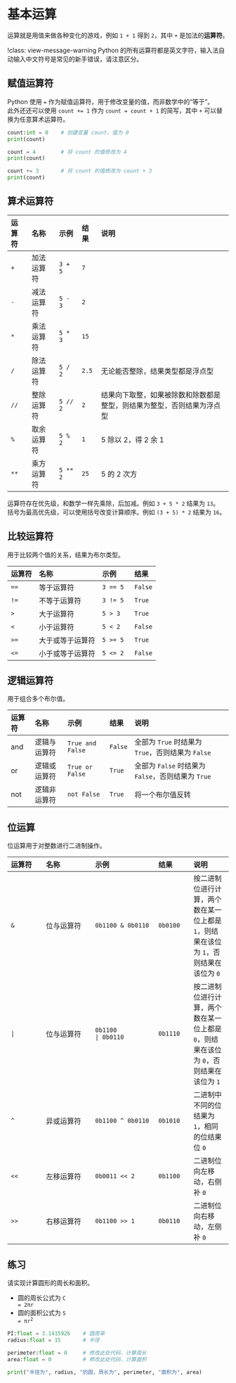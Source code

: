# 基本运算

运算就是用值来做各种变化的游戏，例如 `1 + 1` 得到 `2`，其中 `+` 是加法的**运算符**。

!class: view-message-warning
Python 的所有运算符都是英文字符，输入法自动输入中文符号是常见的新手错误，请注意区分。

## 赋值运算符

Python 使用 `=` 作为赋值运算符，用于修改变量的值，而非数学中的“等于”。  
此外还还可以使用 `count += 1` 作为 `count = count + 1` 的简写，其中 `+` 可以替换为任意算术运算符。  

```python shift
count:int = 0    # 创建变量 count，值为 0
print(count)

count = 4        # 将 count 的值修改为 4
print(count)

count += 3       # 将 count 的值修改为 count + 3
print(count)
```

## 算术运算符

| 运算符  | 名称      | 示例      | 结果   | 说明                                                                      |
| :-     | :-        | :-        | :-    | :-                                                                        | 
| `+`    | 加法运算符 | `3 + 5`   | `7`   |                                                                           |
| `-`    | 减法运算符 | `5 - 3`   | `2`   |                                                                           |
| `*`    | 乘法运算符 | `5 * 3`   | `15`  |                                                                           |
| `/`    | 除法运算符 | `5 / 2`   | `2.5` | 无论能否整除，结果类型都是浮点型                                             |
| `//`   | 整除运算符 | `5 // 2 ` | `2`   | 结果向下取整，如果被除数和除数都是整型，则结果为整型，否则结果为浮点型           |
| `%`    | 取余运算符 | `5 % 2`   | `1`   | 5 除以 2，得 2 余 1                                                        |
| `**`   | 乘方运算符 | `5 ** 2`  | `25`  | 5 的 2 次方                                                               |

运算符存在优先级，和数学一样先乘除，后加减。例如 `3 + 5 * 2` 结果为 `13`。  
括号为最高优先级，可以使用括号改变计算顺序。例如 `(3 + 5) * 2` 结果为 `16`。

## 比较运算符

用于比较两个值的关系，结果为布尔类型。

| 运算符  | 名称           | 示例        | 结果     |
| :-     | :-             | :-         | :-       |
| `==`   | 等于运算符      | `3 == 5`   | `False`  |
| `!=`   | 不等于运算符    | `3 != 5`   | `True`   |
| `>`    | 大于运算符      | `5 > 3`    | `True`   |
| `<`    | 小于运算符      | `5 < 2`    | `False`  | 
| `>=`   | 大于或等于运算符 | `5 >= 5 `  | `True`  | 
| `<=`   | 小于或等于运算符 | `5 <= 2`   | `False` | 

## 逻辑运算符

用于组合多个布尔值。

| 运算符 | 名称         |  示例            | 结果     | 说明                                              |
| :-     | :-          | :-               | :-      | :-                                                |
| and    | 逻辑与运算符 | `True and False` | `False` | 全部为 `True` 时结果为 `True`，否则结果为 `False`   |
| or     | 逻辑或运算符 | `True or False`  | `True`  | 全部为 `False` 时结果为 `False`，否则结果为 `True`  |
| not    | 逻辑非运算符 | `not False`      | `True`  | 将一个布尔值反转                                   |

## 位运算

位运算用于对整数进行二进制操作。

| <div style="width:4em">运算符</div>  | <div style="width:6em">名称</div>       | <div style="width:8em">示例</div>                 | <div style="width:4em">结果</div>       |  说明                                          |
| :-     | :-         | :-                   | :-         | :-                                             |
| `&`    | 位与运算符  | `0b1100 & 0b0110`    | `0b0100`   | 按二进制位进行计算，两个数在某一位上都是 `1`，则结果在该位为 `1`，否则结果在该位为 `0` |
| <code class="view-text-secondary view-border-1 view-border-secondary">&vert;</code>   | 位与运算符  | <code class="view-text-secondary view-border-1 view-border-secondary">0b1100 &vert; 0b0110</code>   | `0b1110`   | 按二进制位进行计算，两个数在某一位上都是 `0`，则结果在该位为 `0`，否则结果在该位为 `1` |
| `^`    | 异或运算符  | `0b1100 ^ 0b0110`    | `0b1010`   | 二进制中不同的位结果为 `1`，相同的位结果位 `0`    |
| `<<`   | 左移运算符  | `0b0011 << 2`        | `0b1100`   | 二进制位向左移动，右侧补 `0`                     |
| `>>`   | 右移运算符  | `0b1100 >> 1`        | `0b0110`   | 二进制位向右移动，左侧补 `0`                     |

## 练习

请实现计算圆形的周长和面积。

* 圆的周长公式为 <code class="view-text-secondary view-border-1 view-border-secondary">C = 2&#960;r</code></code>
* 圆的面积公式为 <code class="view-text-secondary view-border-1 view-border-secondary">S = &#960;r<sup>2</sup></code>

```python shift
PI:float = 3.1415926    # 圆周率
radius:float = 15       # 半径

perimeter:float = 0     # 修改此处代码，计算周长
area:float = 0          # 修改此处代码，计算面积

print("半径为", radius, "的圆，周长为", perimeter, "面积为", area)
```